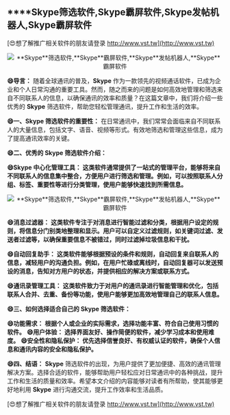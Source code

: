 ## ****Skype**筛选软件,**Skype**霸屏软件,**Skype**发帖机器人,**Skype**霸屏软件**

[😍想了解推广相关软件的朋友请登录 http://www.vst.tw](http://www.vst.tw)

 <center><img src="https://vst.tw/MP4/tuiguang/png/1.png" alt="**Skype**筛选软件,**Skype**霸屏软件,**Skype**发帖机器人,**Skype**霸屏软件"></center>

**😄导言：**
随着全球通讯的普及，**Skype** 作为一款领先的视频通话软件，已成为企业和个人日常沟通的重要工具。然而，随之而来的问题是如何高效地管理和筛选来自不同联系人的信息，以确保通讯的效率和质量？在这篇文章中，我们将介绍一些优秀的 **Skype** 筛选软件，帮助您轻松管理通讯，提升工作和生活的效率。

**😄一、**Skype** 筛选软件的重要性：**
在日常通讯中，我们常常会面临来自不同联系人的大量信息，包括文字、语音、视频等形式。有效地筛选和管理这些信息，成为了提高通讯效率的关键。

**😄二、优秀的 **Skype** 筛选软件介绍：**

**😄**Skype** 中心化管理工具： 这类软件通常提供了一站式的管理平台，能够将来自不同联系人的信息集中整合，方便用户进行筛选和管理。例如，可以按照联系人分组、标签、重要性等进行分类管理，使用户能够快速找到所需信息。**

 <center><img src="https://vst.tw/MP4/tuiguang/png/3.png" alt="**Skype**筛选软件,**Skype**霸屏软件,**Skype**发帖机器人,**Skype**霸屏软件"></center>

**😄消息过滤器： 这类软件专注于对消息进行智能过滤和分类，根据用户设定的规则，将信息分门别类地整理和显示。用户可以自定义过滤规则，如关键词过滤、发送者过滤等，以确保重要信息不被错过，同时过滤掉垃圾信息和干扰。**

**😄自动回复助手： 这类软件能够根据预设的条件和规则，自动回复来自联系人的信息，减轻用户的沟通负担。例如，在用户忙碌或离线时，自动回复器可以发送预设的消息，告知对方用户的状态，并提供相应的解决方案或联系方式。**

**😄通讯录管理工具： 这类软件致力于对用户的通讯录进行智能管理和优化，包括联系人合并、去重、备份等功能，使用户能够更加高效地管理自己的联系人信息。**

**😄三、如何选择适合自己的 **Skype** 筛选软件：**

**😄功能需求： 根据个人或企业的实际需求，选择功能丰富、符合自己使用习惯的软件。**
**😄用户体验： 选择界面友好、操作简便的软件，减少学习成本和使用难度。**
**😄安全性和隐私保护： 优先选择信誉良好、有权威认证的软件，确保个人信息和通讯内容的安全和隐私保护。**

**😄四、结语：**
**Skype** 筛选软件的出现，为用户提供了更加便捷、高效的通讯管理解决方案。选择合适的软件，能够帮助用户轻松应对日常通讯中的各种挑战，提升工作和生活的质量和效率。希望本文介绍的内容能够对读者有所帮助，使其能够更好地利用 **Skype** 进行沟通交流，提升工作效率和生活品质。

[😍想了解推广相关软件的朋友请登录 http://www.vst.tw](http://www.vst.tw)



